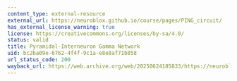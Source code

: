```yaml
---
content_type: external-resource
external_url: https://neuroblox.github.io/course/pages/PING_circuit/
has_external_license_warning: true
license: https://creativecommons.org/licenses/by-sa/4.0/
status: valid
title: Pyramidal-Interneuron Gamma Network
uid: bc2ba09e-6762-4f4f-9c1a-e8e8af71b858
url_status_code: 200
wayback_url: https://web.archive.org/web/20250624185833/https://neuroblox.github.io/course/pages/PING_circuit/
---
```

